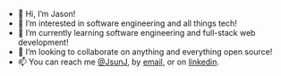 - 👋  Hi, I’m Jason!
- 👀  I’m interested in software engineering and all things tech!
- 🌱  I’m currently learning software engineering and full-stack web development!
- 💞️  I’m looking to collaborate on anything and everything open source!
- 📫  You can reach me [@JsunJ](https://github.com/JsunJ), by [email](mailto:jsunj.jones@gmail.com), or on [linkedin](https://www.linkedin.com/in/jasonjabarjones/).

<!---
JsunJ/JsunJ is a ✨ special ✨ repository because its `README.md` (this file) appears on your GitHub profile.
You can click the Preview link to take a look at your changes.
--->
